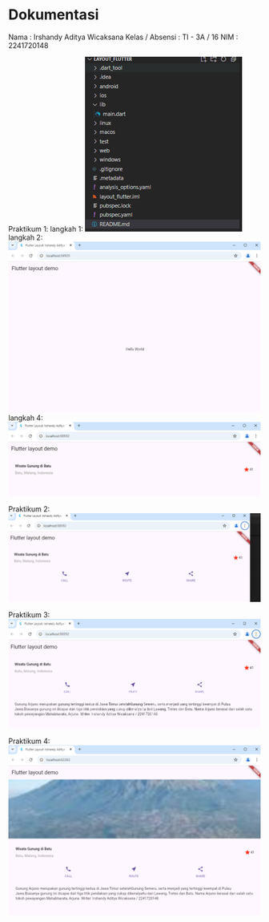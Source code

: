
# Dokumentasi
Nama            : Irshandy Aditya Wicaksana
Kelas / Absensi : TI - 3A / 16
NIM             : 2241720148

Praktikum 1:
langkah 1:
![alt text](image.png)
langkah 2:
![alt text](image-1.png)
langkah 4:
![alt text](image-2.png)

Praktikum 2:
![alt text](image-3.png)

Praktikum 3:
![alt text](image-4.png)

Praktikum 4:
![alt text](image-5.png)